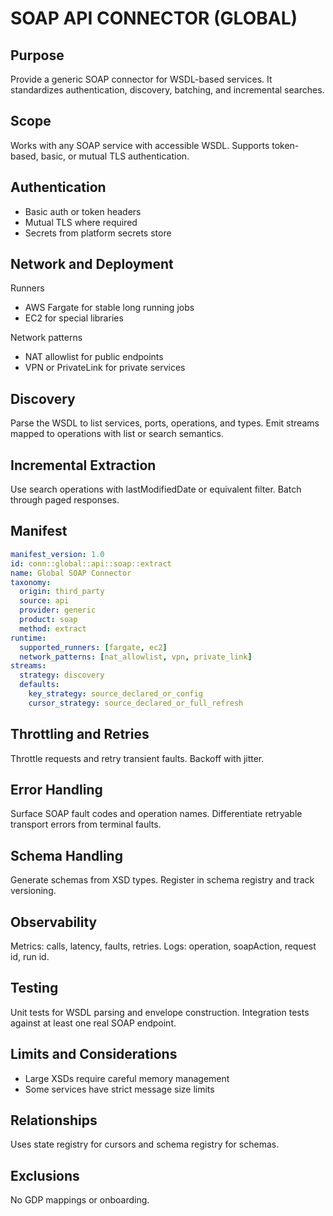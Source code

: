 # SOAP API CONNECTOR (GLOBAL)

## Purpose
Provide a generic SOAP connector for WSDL-based services. 
It standardizes authentication, discovery, batching, and incremental searches.

## Scope
Works with any SOAP service with accessible WSDL. 
Supports token-based, basic, or mutual TLS authentication.

## Authentication
- Basic auth or token headers
- Mutual TLS where required
- Secrets from platform secrets store

## Network and Deployment
Runners
- AWS Fargate for stable long running jobs
- EC2 for special libraries

Network patterns
- NAT allowlist for public endpoints
- VPN or PrivateLink for private services

## Discovery
Parse the WSDL to list services, ports, operations, and types. 
Emit streams mapped to operations with list or search semantics.

## Incremental Extraction
Use search operations with lastModifiedDate or equivalent filter. 
Batch through paged responses.

## Manifest
```yaml
manifest_version: 1.0
id: conn::global::api::soap::extract
name: Global SOAP Connector
taxonomy:
  origin: third_party
  source: api
  provider: generic
  product: soap
  method: extract
runtime:
  supported_runners: [fargate, ec2]
  network_patterns: [nat_allowlist, vpn, private_link]
streams:
  strategy: discovery
  defaults:
    key_strategy: source_declared_or_config
    cursor_strategy: source_declared_or_full_refresh
```

## Throttling and Retries
Throttle requests and retry transient faults. 
Backoff with jitter.

## Error Handling
Surface SOAP fault codes and operation names. 
Differentiate retryable transport errors from terminal faults.

## Schema Handling
Generate schemas from XSD types. 
Register in schema registry and track versioning.

## Observability
Metrics: calls, latency, faults, retries. 
Logs: operation, soapAction, request id, run id.

## Testing
Unit tests for WSDL parsing and envelope construction. 
Integration tests against at least one real SOAP endpoint.

## Limits and Considerations
- Large XSDs require careful memory management
- Some services have strict message size limits

## Relationships
Uses state registry for cursors and schema registry for schemas.

## Exclusions
No GDP mappings or onboarding.
